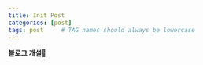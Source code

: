 ```yaml
---
title: Init Post
categories: [post]
tags: post     # TAG names should always be lowercase
---
```


**블로그 개설**🥳

